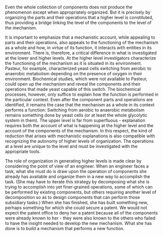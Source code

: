 Even the whole collection of components does not produce the phenomenon except when appropriately organized. But it is precisely by organizing the parts and their operations that a higher level is constituted, thus providing a bridge linking the level of the components to the level of the mechanism.

It is important to emphasize that a mechanistic account, while appealing to parts and their operations, also appeals to the functioning of the mechanism as a whole and how, in virtue of its function, it interacts with entities in its environment. There is, therefore, a critical difference in what is investigated at the lower and higher levels. At the higher level investigators characterize the functioning of the mechanism as it is situated in its environment. Pasteur, for example, characterized yeast cells switching from aerobic to anaerobic metabolism depending on the presence of oxygen in their environment. Biochemical studies, which were not available to Pasteur, could open up the mechanism and reveal the components and their operations that made yeast capable of this switch. The biochemical processes, however, only suffice to explain how the function is performed in the particular context. Even after the component parts and operations are identified, it remains the case that the mechanism as a whole in its context performs a function: Switching from aerobic to anaerobic metabolism remains something done by yeast cells (or at least the whole glycolytic system in them). The upper level is far from superfluous - explanation requires both the account of what is happening at the higher level and the account of the components of the mechanism. In this respect, the kind of reduction that arises with mechanistic explanations is also compatible with recognizing the autonomy of higher levels of organization. The operations at a level are unique to the level and must be investigated with the appropriate tools.

The role of organization in generating higher levels is made clear by considering the point of view of an engineer. When an engineer faces a task, what she must do is draw upon the operation of components she already has available and organize them in a new way to accomplish the task. (She may have to iterate this strategy by decomposing what she is trying to accomplish into yet finer-grained operations, some of which can be performed by existing components, but others requiring another level of decomposition so as to design components that can perform those subsidiary tasks.) When she has finished, she has built something new, perhaps something for which she could secure a patent. We would not expect the patent office to deny her a patent because all of the components were already known to her - they were also known to the others who failed to have the insight needed to develop the new mechanism. What she has done is to build a mechanism that performs a new function.